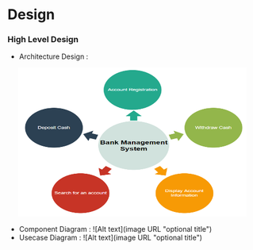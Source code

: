 # Design
### High Level Design
- Architecture Design :
<p align="center">
  <img width="460" height="300" src="https://github.com/Archana-Athreya/Mini_Project/blob/87148704886e0e20aa67987b2e2a3b3bc8db1548/2.Design/Architecture.png">
</p>




























- Component Diagram :
![Alt text](image URL "optional title")
- Usecase Diagram :
![Alt text](image URL "optional title")

